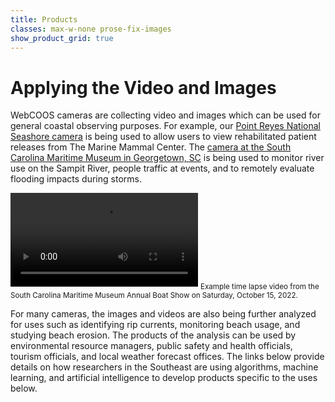 ```yaml
---
title: Products
classes: max-w-none prose-fix-images
show_product_grid: true
---
```


# Applying the Video and Images

WebCOOS cameras are collecting video and images which can be used for general coastal observing purposes. For example, our [Point Reyes National Seashore camera](https://webcoos.org/cameras/tmmc_prls/) is being used to allow users to view rehabilitated patient releases from The Marine Mammal Center.  The [camera at the South Carolina Maritime Museum in Georgetown, SC](https://webcoos.org/cameras/georgetownscmm/) is being used to monitor river use on the Sampit River, people traffic at events, and to remotely evaluate flooding impacts during storms.

<video className='object-contain' autoplay controls >
    <source src='https://s3.us-west-2.amazonaws.com/webcoos-stage/media/sources/webcoos/groups/scmm/assets/georgetownscmm/feeds/raw-video-data/products/time-lapse/elements/2022/10/15/georgetownscmm-2022-10-15-000000Z.mp4#t=22' type='video/mp4' />
</video>
<sub>Example time lapse video from the South Carolina Maritime Museum Annual Boat Show on Saturday, October 15, 2022.</sub>

For many cameras, the images and videos are also being further analyzed for uses such as identifying rip currents, monitoring beach usage, and studying beach erosion. The products of the analysis can be used by environmental resource managers, public safety and health officials, tourism officials, and local weather forecast offices.  The links below provide details on how researchers in the Southeast are using algorithms, machine learning, and artificial intelligence to develop products specific to the uses below.
